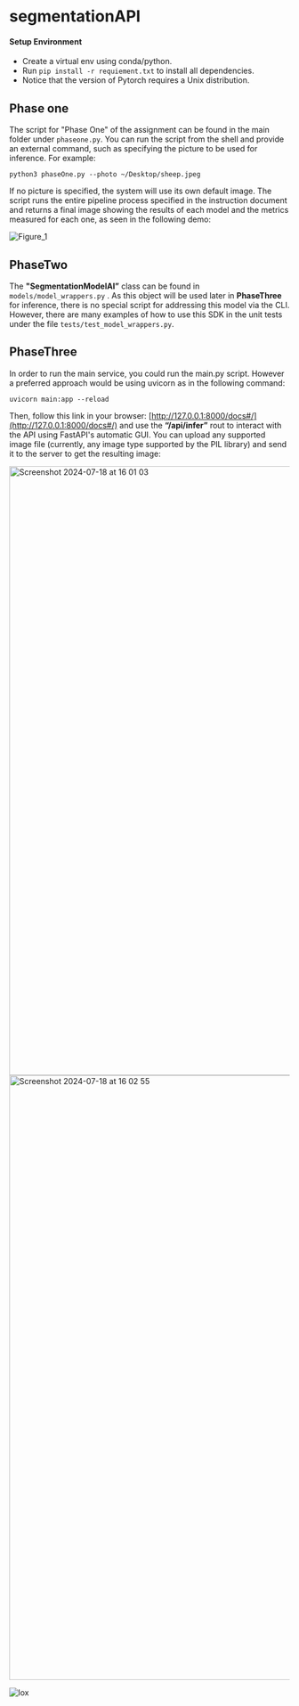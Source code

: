# segmentationAPI

#### Setup Environment 
- Create a virtual env using conda/python.
- Run `pip install -r requiement.txt` to install all dependencies.
- Notice that the version of Pytorch requires a Unix distribution.

## Phase one

The script for "Phase One" of the assignment can be found in the main folder under `phaseone.py`. You can run the script from the shell and provide an external command, such as specifying the picture to be used for inference. For example:
```
python3 phaseOne.py --photo ~/Desktop/sheep.jpeg 
```
If no picture is specified, the system will use its own default image.
The script runs the entire pipeline process specified in the instruction document and returns a final image showing the results of each model and the metrics measured for each one, as seen in the following demo:

![Figure_1](https://github.com/user-attachments/assets/8a291a7c-b383-4e60-8b0a-8a16df6ea938)

## PhaseTwo

The **"SegmentationModelAI”** class can be found in `models/model_wrappers.py` . As this object will be used later in **PhaseThree** for inference, there is no special script for addressing this model via the CLI. However, there are many examples of how to use this SDK in the unit tests under the file `tests/test_model_wrappers.py`.

## PhaseThree

In order to run the main service, you could run the main.py script. However a preferred approach would be using uvicorn as in the following command:
```
uvicorn main:app --reload
``` 

Then, follow this link in your browser: [http://127.0.0.1:8000/docs#/](http://127.0.0.1:8000/docs#/) and use the **“/api/infer”** rout to interact with the API using FastAPI's automatic GUI.
You can upload any supported image file (currently, any image type supported by the PIL library) and send it to the server to get the resulting image:

<img width="1094" alt="Screenshot 2024-07-18 at 16 01 03" src="https://github.com/user-attachments/assets/c5514df5-2c4f-4ba4-b9f6-845108a16554">


<img width="1086" alt="Screenshot 2024-07-18 at 16 02 55" src="https://github.com/user-attachments/assets/e42962fd-f402-415f-9e76-2be38f638a09">


![lox](https://github.com/user-attachments/assets/4a527e54-e277-49e4-bba7-9470fa6e0d9b)



